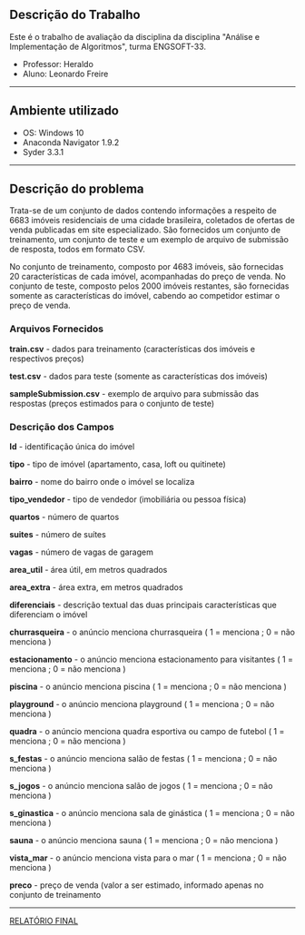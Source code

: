 ## Descrição do Trabalho

Este é o trabalho de avaliação da disciplina da disciplina "Análise e Implementação de Algoritmos", turma ENGSOFT-33.

- Professor: Heraldo
- Aluno: Leonardo Freire

---
## Ambiente utilizado

- OS: Windows 10
- Anaconda Navigator 1.9.2
- Syder 3.3.1

---    
## Descrição do problema

Trata-se de um conjunto de dados contendo informações a respeito de 6683 imóveis residenciais de uma cidade brasileira, coletados de ofertas de venda publicadas em site especializado. São fornecidos um conjunto de treinamento, um conjunto de teste e um exemplo de arquivo de submissão de resposta, todos em formato CSV.

No conjunto de treinamento, composto por 4683 imóveis, são fornecidas 20 características de cada imóvel, acompanhadas do preço de venda. No conjunto de teste, composto pelos 2000 imóveis restantes, são fornecidas somente as características do imóvel, cabendo ao competidor estimar o preço de venda.

### Arquivos Fornecidos

**train.csv** - dados para treinamento (características dos imóveis e respectivos preços)

**test.csv** - dados para teste (somente as características dos imóveis)

**sampleSubmission.csv** - exemplo de arquivo para submissão das respostas (preços estimados para o conjunto de teste)

### Descrição dos Campos
**Id** - identificação única do imóvel

**tipo** - tipo de imóvel (apartamento, casa, loft ou quitinete)

**bairro** - nome do bairro onde o imóvel se localiza

**tipo_vendedor** - tipo de vendedor (imobiliária ou pessoa física)

**quartos** - número de quartos

**suites** - número de suítes

**vagas** - número de vagas de garagem

**area_util** - área útil, em metros quadrados

**area_extra** - área extra, em metros quadrados

**diferenciais** - descrição textual das duas principais 
características que diferenciam o imóvel

**churrasqueira** - o anúncio menciona churrasqueira ( 1 = menciona ; 0 = não menciona )

**estacionamento** - o anúncio menciona estacionamento para visitantes ( 1 = menciona ; 0 = não menciona )

**piscina** - o anúncio menciona piscina ( 1 = menciona ; 0 = não menciona )

**playground** - o anúncio menciona playground ( 1 = menciona ; 0 = não menciona )

**quadra** - o anúncio menciona quadra esportiva ou campo de futebol ( 1 = menciona ; 0 = não menciona )

**s_festas** - o anúncio menciona salão de festas ( 1 = menciona ; 0 = não menciona )

**s_jogos** - o anúncio menciona salão de jogos ( 1 = menciona ; 0 = não menciona )

**s_ginastica** - o anúncio menciona sala de ginástica ( 1 = menciona ; 0 = não menciona )

**sauna** - o anúncio menciona sauna ( 1 = menciona ; 0 = não menciona )

**vista_mar** - o anúncio menciona vista para o mar ( 1 = menciona ; 0 = não menciona )

**preco** - preço de venda (valor a ser estimado, informado apenas no conjunto de treinamento

---

[RELATÓRIO FINAL](https://github.com/lfreire80/eng33-ml/blob/master/RELATORIO.md)
